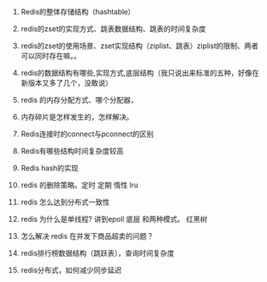 1. Redis的整体存储结构（hashtable）

2. redis的zset的实现方式、跳表数据结构、跳表的时间复杂度

3. redis的zset的使用场景、zset实现结构（ziplist、跳表）ziplist的限制、两者可以同时存在嘛。。

4. redis的数据结构有哪些,实现方式,底层结构（我只说出来标准的五种，好像在新版本又多了几个，没敢说）

5. redis 的内存分配方式、哪个分配器，

6. 内存碎片是怎样发生的，怎样解决。

7. Redis连接时的connect与pconnect的区别

8. Redis有哪些结构时间复杂度较高

9. Redis hash的实现

10. redis 的删除策略。定时 定期 惰性 lru

11. redis 怎么达到分布式一致性

12. redis 为什么是单线程? 讲到epoll 底层 和两种模式。 红黑树

13. 怎么解决 redis 在并发下商品超卖的问题？

14. redis排行榜数据结构（跳跃表），查询时间复杂度

15. redis分布式，如何减少同步延迟






